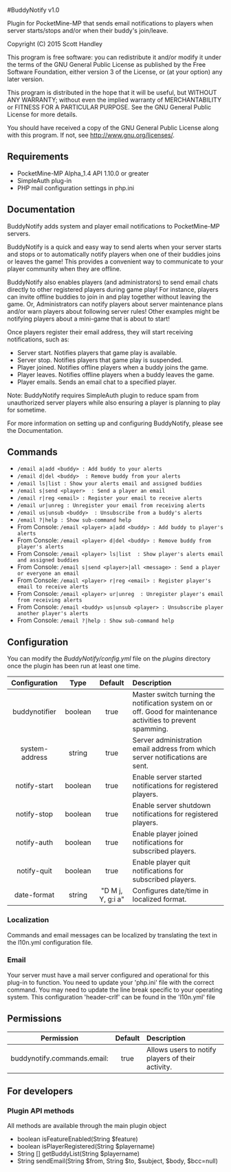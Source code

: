 #BuddyNotify v1.0

Plugin for PocketMine-MP that sends email notifications to players when server starts/stops and/or when their buddy's join/leave. 
   
   Copyright (C) 2015 Scott Handley
   
   This program is free software: you can redistribute it and/or modify
   it under the terms of the GNU General Public License as published by
   the Free Software Foundation, either version 3 of the License, or
   (at your option) any later version.
  
   This program is distributed in the hope that it will be useful,
   but WITHOUT ANY WARRANTY; without even the implied warranty of
   MERCHANTABILITY or FITNESS FOR A PARTICULAR PURPOSE.  See the
   GNU General Public License for more details.
 
   You should have received a copy of the GNU General Public License
   along with this program.  If not, see <http://www.gnu.org/licenses/>.

## Requirements

* PocketMine-MP Alpha_1.4 API 1.10.0 or greater
* SimpleAuth plug-in
* PHP mail configuration settings in php.ini

## Documentation 

BuddyNotify adds system and player email notifications to PocketMine-MP servers. 

BuddyNotify is a quick and easy way to send alerts when your server starts and stops or
to automatically notify players when one of their buddies joins or leaves the game! This 
provides a convenient way to communicate to your player community when they are offline.

BuddyNotify also enables players (and administrators) to send email chats directly to 
other registered players during game play! For instance, players can invite offline 
buddies to join in and play together without leaving the game. Or, Administrators can 
notify players about server maintenance plans and/or warn players about following server 
rules! Other examples might be notifying players about a mini-game that is about to start!

Once players register their email address, they will start receiving notifications, such as:

* Server start. Notifies players that game play is available.
* Server stop. Notifies players that game play is suspended.
* Player joined. Notifies offline players when a buddy joins the game. 
* Player leaves. Notifies offline players when a buddy leaves the game.
* Player emails. Sends an email chat to a specified player.

Note: BuddyNotify requires SimpleAuth plugin to reduce spam from unauthorized server 
players while also ensuring a player is planning to play for sometime.

For more information on setting up and configuring BuddyNotify, please see the Documentation.

## Commands

* `/email a|add <buddy> : Add buddy to your alerts`
* `/email d|del <buddy>  : Remove buddy from your alerts`
* `/email ls|list : Show your alerts email and assigned buddies`
* `/email s|send <player>  : Send a player an email`
* `/email r|reg <email> : Register your email to receive alerts`
* `/email ur|unreg : Unregister your email from receiving alerts`
* `/email us|unsub <buddy>  : Unsubscribe from a buddy's alerts`
* `/email ?|help : Show sub-command help`
* From Console: `/email <player> a|add <buddy> : Add buddy to player's alerts`
* From Console: `/email <player> d|del <buddy> : Remove buddy from player's alerts`
* From Console: `/email <player> ls|list  : Show player's alerts email and assigned buddies`
* From Console: `/email s|send <player>|all <message> : Send a player or everyone an email`
* From Console: `/email <player> r|reg <email> : Register player's email to receive alerts`
* From Console: `/email <player> ur|unreg  : Unregister player's email from receiving alerts`
* From Console: `/email <buddy> us|unsub <player> : Unsubscribe player another player's alerts`
* From Console: `/email ?|help : Show sub-command help`

## Configuration

You can modify the _BuddyNotify/config.yml_ file on the _plugins_ directory once the plugin has been run at least one time.

| Configuration | Type | Default | Description |
| :---: | :---: | :---: | :--- |
| buddynotifier | boolean | true | Master switch turning the notification system on or off. Good for maintenance activities to prevent spamming.
| system-address | string | true | Server administration email address from which server notifications are sent.
| notify-start | boolean | true | Enable server started notifications for registered players.
| notify-stop | boolean | true | Enable server shutdown notifications for registered players.
| notify-auth | boolean | true | Enable player joined notifications for subscribed players.
| notify-quit | boolean | true | Enable player quit notifications for subscribed players.
| date-format | string | "D M j, Y, g:i a" | Configures date/time in localized format.

### Localization

Commands and email messages can be localized by translating the text in the l10n.yml configuration file.

### Email

Your server must have a mail server configured and operational for this plug-in to 
function. You need to update your 'php.ini' file with the correct command. You may 
need to update the line break specific to your operating system. This configuration 
'header-crlf' can be found in the 'l10n.yml' file

## Permissions

| Permission | Default | Description |
| :---: | :---: | :--- |
| buddynotify.commands.email: | true | Allows users to notify players of their activity.

## For developers

### Plugin API methods

All methods are available through the main plugin object

* boolean isFeatureEnabled(String $feature)
* boolean isPlayerRegistered(String $playername)
* String [] getBuddyList(String $playername)
* String sendEmail(String $from, String $to, $subject, $body, $bcc=null)